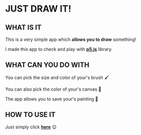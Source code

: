 # JUST DRAW IT!

## WHAT IS IT

This is a very simple app which **allows you to draw** something!

I made this app to check and play with [**p5.js**](https://p5js.org) library.


## WHAT CAN YOU DO WITH

You can pick the size and color of your's brush 🖌

You can also pick the color of your's canvas 🎨

The app allows you to save your's painting 🧡


## HOW TO USE IT

Just simply click [**here**](https://spacehiker.github.io/drawit-app/) 😉